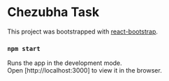 # Chezubha Task

This project was bootstrapped with [react-bootstrap](https://react-bootstrap.netlify.app/).

### `npm start`

Runs the app in the development mode.\
Open [http://localhost:3000] to view it in the browser.


